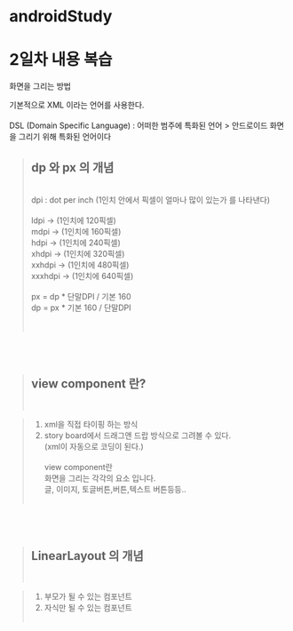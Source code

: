 # androidStudy
# 2일차 내용 복습
화면을 그리는 방법

기본적으로 XML 이라는 언어를 사용한다.
</br>
</br>DSL (Domain Specific Language) 
: 어떠한 범주에 특화된 언어 > 안드로이드 화면을 그리기 위해 특화된 언어이다 

> <h2>dp 와 px 의 개념</h2></br>
> dpi : dot per inch (1인치 안에서 픽셀이 얼마나 많이 있는가 를 나타낸다)
></br></br>
> ldpi -> (1인치에 120픽셀)</br>
> mdpi -> (1인치에 160픽셀)</br>
> hdpi -> (1인치에 240픽셀)</br>
> xhdpi -> (1인치에 320픽셀)</br>
> xxhdpi -> (1인치에 480픽셀)</br>
> xxxhdpi -> (1인치에 640픽셀)</br>
></br>
>px = dp * 단말DPI / 기본 160</br>
>dp = px * 기본 160 / 단말DPI</br>
></br></br>

</br></br>
> <h2>view component 란?</h2>
></br>

>1. xml을 직접 타이핑 하는 방식
>2. story board에서 드래그앤 드랍 방식으로 그려볼 수 있다.</br>
(xml이 자동으로 코딩이 된다.)
></br></br>
>view component란</br>
>화면을 그리는 각각의 요소 입니다.</br>
>글, 이미지, 토글버튼,버튼,텍스트 버튼등등..
></br></br>

</br></br>
><h2>LinearLayout 의 개념</h2>
></br>

>1. 부모가 될 수 있는 컴포넌트
>2. 자식만 될 수 있는 컴포넌트
></br></br>
